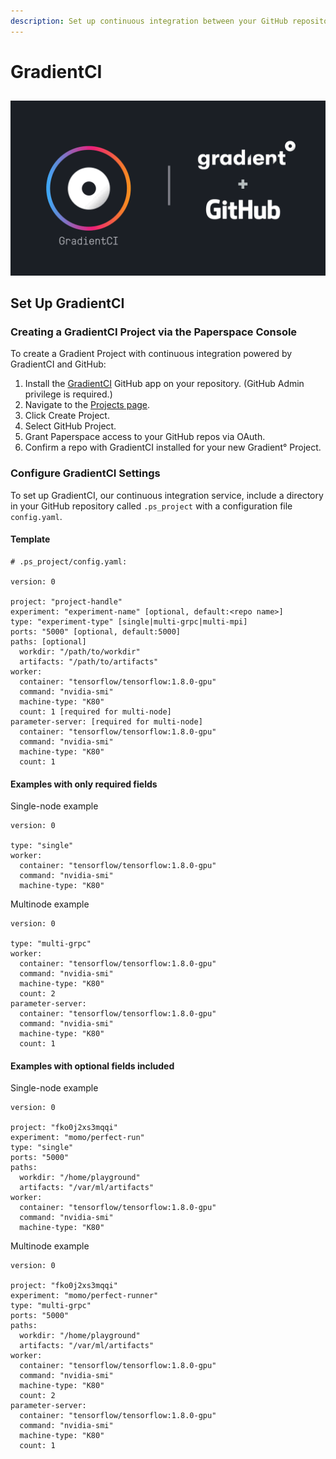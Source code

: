 ```yaml
---
description: Set up continuous integration between your GitHub repository and Gradient
---
```


# GradientCI

##  

![](../.gitbook/assets/gradientci%20%281%29.gif)

## Set Up GradientCI

### Creating a GradientCI Project via the Paperspace Console

To create a Gradient Project with continuous integration powered by GradientCI and GitHub:

1. Install the [GradientCI](https://github.com/apps/gradientci) GitHub app on your repository. \(GitHub Admin privilege is required.\)
2. Navigate to the [Projects page](https://www.paperspace.com/console/projects).
3. Click Create Project.
4. Select GitHub Project.
5. Grant Paperspace access to your GitHub repos via OAuth.
6. Confirm a repo with GradientCI installed for your new Gradient° Project.

### Configure GradientCI Settings

To set up GradientCI, our continuous integration service, include a directory in your GitHub repository called `.ps_project` with a configuration file `config.yaml`.

#### Template

```text
# .ps_project/config.yaml:

version: 0

project: "project-handle"
experiment: "experiment-name" [optional, default:<repo name>]
type: "experiment-type" [single|multi-grpc|multi-mpi]
ports: "5000" [optional, default:5000]
paths: [optional]
  workdir: "/path/to/workdir"
  artifacts: "/path/to/artifacts"
worker:
  container: "tensorflow/tensorflow:1.8.0-gpu"
  command: "nvidia-smi"
  machine-type: "K80"
  count: 1 [required for multi-node]
parameter-server: [required for multi-node]
  container: "tensorflow/tensorflow:1.8.0-gpu"
  command: "nvidia-smi"
  machine-type: "K80"
  count: 1
```

#### Examples with only required fields

Single-node example

```text
version: 0

type: "single"
worker:
  container: "tensorflow/tensorflow:1.8.0-gpu"
  command: "nvidia-smi"
  machine-type: "K80"
```

Multinode example

```text
version: 0

type: "multi-grpc"
worker:
  container: "tensorflow/tensorflow:1.8.0-gpu"
  command: "nvidia-smi"
  machine-type: "K80"
  count: 2
parameter-server:
  container: "tensorflow/tensorflow:1.8.0-gpu"
  command: "nvidia-smi"
  machine-type: "K80"
  count: 1
```

#### Examples with optional fields included

Single-node example

```text
version: 0

project: "fko0j2xs3mqqi"
experiment: "momo/perfect-run"
type: "single"
ports: "5000"
paths:
  workdir: "/home/playground"
  artifacts: "/var/ml/artifacts"
worker:
  container: "tensorflow/tensorflow:1.8.0-gpu"
  command: "nvidia-smi"
  machine-type: "K80"
```

Multinode example

```text
version: 0

project: "fko0j2xs3mqqi"
experiment: "momo/perfect-runner"
type: "multi-grpc"
ports: "5000"
paths:
  workdir: "/home/playground"
  artifacts: "/var/ml/artifacts"
worker:
  container: "tensorflow/tensorflow:1.8.0-gpu"
  command: "nvidia-smi"
  machine-type: "K80"
  count: 2
parameter-server:
  container: "tensorflow/tensorflow:1.8.0-gpu"
  command: "nvidia-smi"
  machine-type: "K80"
  count: 1
```

